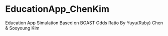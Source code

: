 # EducationApp_ChenKim
Education App Simulation Based on BOAST Odds Ratio By Yuyu(Ruby) Chen &amp; Sooyoung Kim
